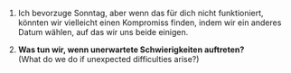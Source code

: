 
1. Ich bevorzuge Sonntag, aber wenn das für dich nicht funktioniert, könnten wir vielleicht einen Kompromiss finden, indem wir ein anderes Datum wählen, auf das wir uns beide einigen.

2. **Was tun wir, wenn unerwartete Schwierigkeiten auftreten?**  
(What do we do if unexpected difficulties arise?)
